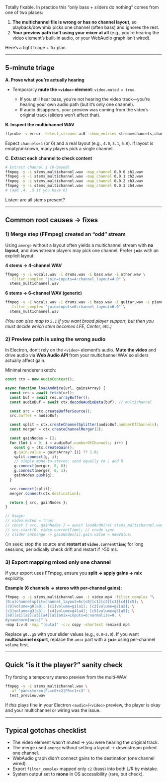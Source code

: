 Totally fixable. In practice this “only bass + sliders do nothing” comes from one of two places:

1. **The multichannel file is wrong or has no channel layout**, so playback/downmix picks one channel (often bass) and ignores the rest.
2. **Your preview path isn’t using your mixer at all** (e.g., you’re hearing the video element’s built-in audio, or your WebAudio graph isn’t wired).

Here’s a tight triage + fix plan.

---

## 5-minute triage

**A. Prove what you’re actually hearing**

* Temporarily **mute the `<video>` element**: `video.muted = true`.

  * If you still hear bass, you’re not hearing the video track—you’re hearing your own audio path (but it’s only one channel).
  * If audio disappears, your preview was coming from the video’s original track (sliders won’t affect that).

**B. Inspect the multichannel WAV**

```bash
ffprobe -v error -select_streams a:0 -show_entries stream=channels,channel_layout -of default=nk=1:nw=1 stems_multichannel.wav
```

Expect `channels=4` (or 6) and a real layout (e.g., `4.0`, `5.1`, `6.0`). If layout is empty/unknown, many players pick a single channel.

**C. Extract each channel to check content**

```bash
# Extract channel i (0-based)
ffmpeg -y -i stems_multichannel.wav -map_channel 0.0.0 ch1.wav
ffmpeg -y -i stems_multichannel.wav -map_channel 0.0.1 ch2.wav
ffmpeg -y -i stems_multichannel.wav -map_channel 0.0.2 ch3.wav
ffmpeg -y -i stems_multichannel.wav -map_channel 0.0.3 ch4.wav
# (add .4, .5 if you have 6)
```

Listen: are all stems present?

---

## Common root causes → fixes

### 1) Merge step (FFmpeg) created an “odd” stream

Using `amerge` without a layout often yields a multichannel stream with **no layout**, and downstream players may pick one channel. Prefer **`join`** with an explicit layout.

**4 stems → 4-channel WAV**

```bash
ffmpeg -y -i vocals.wav -i drums.wav -i bass.wav -i other.wav \
  -filter_complex "join=inputs=4:channel_layout=4.0" \
  stems_multichannel.wav
```

**6 stems → 6-channel WAV (generic)**

```bash
ffmpeg -y -i vocals.wav -i drums.wav -i bass.wav -i guitar.wav -i piano.wav -i other.wav \
  -filter_complex "join=inputs=6:channel_layout=6.0" \
  stems_multichannel.wav
```

*(You can also map to `5.1` if you want broad player support, but then you must decide which stem becomes LFE, Center, etc.)*

### 2) Preview path is using the wrong audio

In Electron, don’t rely on the `<video>` element’s audio. **Mute the video** and drive audio via **Web Audio API** from your multichannel WAV so sliders actually affect gain.

Minimal renderer sketch:

```js
const ctx = new AudioContext();

async function loadAndWire(url, gainsArray) {
  const res = await fetch(url);
  const buf = await res.arrayBuffer();
  const audioBuf = await ctx.decodeAudioData(buf); // multichannel

  const src = ctx.createBufferSource();
  src.buffer = audioBuf;

  const split = ctx.createChannelSplitter(audioBuf.numberOfChannels);
  const merger = ctx.createChannelMerger(2);

  const gainNodes = [];
  for (let i = 0; i < audioBuf.numberOfChannels; i++) {
    const g = ctx.createGain();
    g.gain.value = gainsArray?.[i] ?? 1.0;
    split.connect(g, i);
    // simple mono-to-stereo: send equally to L and R
    g.connect(merger, 0, 0);
    g.connect(merger, 0, 1);
    gainNodes.push(g);
  }

  src.connect(split);
  merger.connect(ctx.destination);

  return { src, gainNodes };
}

// Usage:
// video.muted = true;
// const { src, gainNodes } = await loadAndWire('stems_multichannel.wav');
// src.start(0, video.currentTime); // crude sync
// slider onChange -> gainNodes[i].gain.value = newValue;
```

On seek: stop the source and **restart at `video.currentTime`**; for long sessions, periodically check drift and restart if >50 ms.

### 3) Export mapping mixed only one channel

If your export uses FFmpeg, ensure you **split → apply gains → mix** explicitly.

**Example (6 channels → stereo with per-channel gains):**

```bash
ffmpeg -y -i stems_multichannel.wav -i video.mp4 -filter_complex "\
[0:a]channelsplit=channel_layout=6c[c0][c1][c2][c3][c4][c5]; \
[c0]volume=g0[a0]; [c1]volume=g1[a1]; [c2]volume=g2[a2]; \
[c3]volume=g3[a3]; [c4]volume=g4[a4]; [c5]volume=g5[a5]; \
[a0][a1][a2][a3][a4][a5]amix=inputs=6:normalize=0, \
dynaudnorm[outa]" \
-map 1:v:0 -map "[outa]" -c:v copy -shortest remixed.mp4
```

Replace `g0..g5` with your slider values (e.g., `0.0–2.0`).
If you want **multichannel export**, replace the `amix` part with a **`join`** using per-channel `volume` first.

---

## Quick “is it the player?” sanity check

Try forcing a temporary stereo preview from the multi-WAV:

```bash
ffmpeg -y -i stems_multichannel.wav \
  -af "pan=stereo|FL=c0+c2|FR=c1+c3" \
  test_preview.wav
```

If *this* plays fine in your Electron `<audio>`/`<video>` preview, the player is okay and your multichannel or wiring was the issue.

---

## Typical gotchas checklist

* The video element wasn’t muted → you were hearing the original track.
* The merge used `amerge` without setting a layout → downstream picked one channel.
* WebAudio graph didn’t connect gains to the destination (one channel wired).
* Export `filter_complex` mapped only `c2` (bass) into both L/R by mistake.
* System output set to **mono** in OS accessibility (rare, but check).
